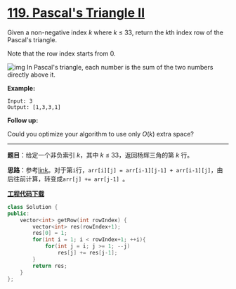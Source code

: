 # [119. Pascal's Triangle II](https://leetcode.com/problems/pascals-triangle-ii/)

Given a non-negative index *k* where *k* ≤ 33, return the *k*th index row of the Pascal's triangle.

Note that the row index starts from 0.

![img](https://upload.wikimedia.org/wikipedia/commons/0/0d/PascalTriangleAnimated2.gif)
In Pascal's triangle, each number is the sum of the two numbers directly above it.

**Example:**

```
Input: 3
Output: [1,3,3,1]
```

**Follow up:**

Could you optimize your algorithm to use only *O*(*k*) extra space?

-----

**题目**：给定一个非负索引 *k*，其中 *k* ≤ 33，返回杨辉三角的第 *k* 行。

**思路**：参考[link](https://leetcode.com/problems/pascals-triangle-ii/discuss/38420/Here-is-my-brief-O(k)-solution)。对于第`i`行，`arr[i][j] = arr[i-1][j-1] + arr[i-1][j]`，由后往前计算，转变成`arr[j] += arr[j-1] `。

[**工程代码下载**](https://github.com/shenkh/leetcode)

```cpp
class Solution {
public:
    vector<int> getRow(int rowIndex) {
        vector<int> res(rowIndex+1);
        res[0] = 1;
        for(int i = 1; i < rowIndex+1; ++i){
            for(int j = i; j >= 1; --j)
                res[j] += res[j-1];
        }
        return res;
    }
};
```
